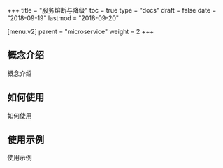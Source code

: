 +++
title = "服务熔断与降级"
toc = true
type = "docs"
draft = false
date = "2018-09-19"
lastmod = "2018-09-20"

[menu.v2]
  parent = "microservice"
  weight = 2
+++

## 概念介绍

概念介绍

## 如何使用

如何使用

## 使用示例

使用示例
